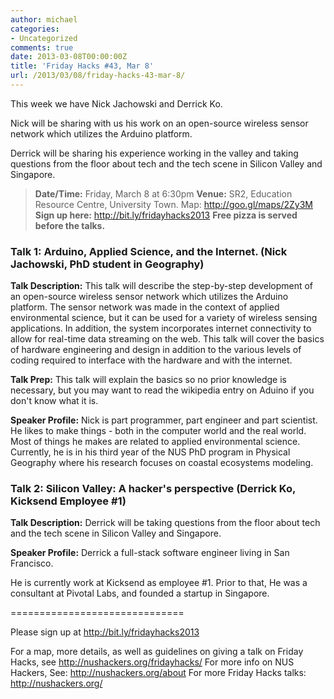 ```yaml
---
author: michael
categories:
- Uncategorized
comments: true
date: 2013-03-08T00:00:00Z
title: 'Friday Hacks #43, Mar 8'
url: /2013/03/08/friday-hacks-43-mar-8/
---
```


This week we have Nick Jachowski and Derrick Ko.

Nick will be sharing with us his work on an open-source wireless sensor network which utilizes the Arduino platform.

Derrick will be sharing his experience working in the valley and taking questions from the floor about tech and the tech scene in Silicon Valley and Singapore.

<blockquote><strong>Date/Time:</strong> Friday, March 8 at 6:30pm
<strong>Venue:</strong> SR2, Education Resource Centre, University Town. Map: <a href="http://goo.gl/maps/2Zy3M">http://goo.gl/maps/2Zy3M</a>
<strong>Sign up here:</strong> <a href="http://bit.ly/fridayhacks2013">http://bit.ly/fridayhacks2013</a>
<strong>Free pizza is served before the talks.</strong></blockquote>
<h3>Talk 1: Arduino, Applied Science, and the Internet. (Nick Jachowski, PhD student in Geography)</h3>

<strong>Talk Description:</strong>
This talk will describe the step-by-step development of an open-source wireless sensor network which utilizes the Arduino platform. The sensor network was made in the context of applied environmental science, but it can be used for a variety of wireless sensing applications. In addition, the system incorporates internet connectivity to allow for real-time data streaming on the web. This talk will cover the basics of hardware engineering and design in addition to the various levels of coding required to interface with the hardware and with the internet.

<strong>Talk Prep:</strong>
This talk will explain the basics so no prior knowledge is necessary, but you may want to read the wikipedia entry on Aduino if you don't know what it is. 

<strong>Speaker Profile:</strong>
Nick is part programmer, part engineer and part scientist. He likes to make things - both in the computer world and the real world. Most of things he makes are related to applied environmental science. Currently, he is in his third year of the NUS PhD program in Physical Geography where his research focuses on coastal ecosystems modeling.

<h3>Talk 2: Silicon Valley: A hacker's perspective (Derrick Ko, Kicksend Employee #1)</h3>

<strong>Talk Description:</strong>
Derrick will be taking questions from the floor about tech and the tech scene in Silicon Valley and Singapore.

<strong>Speaker Profile:</strong>
Derrick a full-stack software engineer living in San Francisco.

He is currently work at Kicksend as employee #1. Prior to that, He was a consultant at Pivotal Labs, and founded a startup in Singapore.

==============================

Please sign up at <a href="http://bit.ly/fridayhacks2013">http://bit.ly/fridayhacks2013</a>

For a map, more details, as well as guidelines on giving a talk on Friday Hacks, see <a href="/fridayhacks/">http://nushackers.org/fridayhacks/</a>
For more info on NUS Hackers, See: <a href="/about">http://nushackers.org/about</a>
For more Friday Hacks talks: <a href="/">http://nushackers.org/</a>
